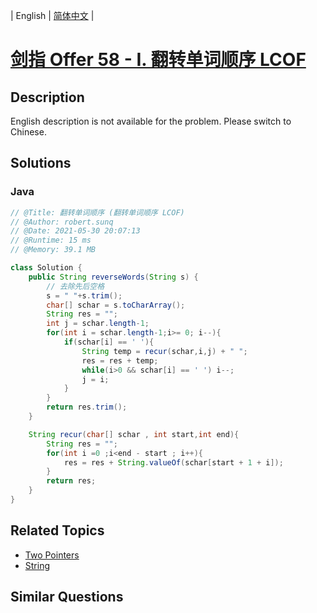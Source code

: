 
| English | [简体中文](README.md) |

# [剑指 Offer 58 - I. 翻转单词顺序 LCOF](https://leetcode.cn//problems/fan-zhuan-dan-ci-shun-xu-lcof/)

## Description

<p>English description is not available for the problem. Please switch to Chinese.</p>

## Solutions


### Java

```Java
// @Title: 翻转单词顺序 (翻转单词顺序 LCOF)
// @Author: robert.sunq
// @Date: 2021-05-30 20:07:13
// @Runtime: 15 ms
// @Memory: 39.1 MB

class Solution {
    public String reverseWords(String s) {
        // 去除先后空格
        s = " "+s.trim();
        char[] schar = s.toCharArray();
        String res = "";
        int j = schar.length-1;
        for(int i = schar.length-1;i>= 0; i--){
            if(schar[i] == ' '){
                String temp = recur(schar,i,j) + " ";
                res = res + temp;
                while(i>0 && schar[i] == ' ') i--;
                j = i;
            }
        }
        return res.trim();
    }

    String recur(char[] schar , int start,int end){
        String res = "";
        for(int i =0 ;i<end - start ; i++){
            res = res + String.valueOf(schar[start + 1 + i]);
        }
        return res;
    }
}
```



## Related Topics

- [Two Pointers](https://leetcode.cn//tag/two-pointers)
- [String](https://leetcode.cn//tag/string)

## Similar Questions


